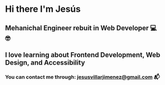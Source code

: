 # Hi there I'm Jesús 
## Mehanichal Engineer rebuit in Web Developer 💻 🤓

## I love learning about Frontend Development, Web Design, and Accessibility

### You can contact me through: jesusvillarjimenez@gmail.com 📬 

